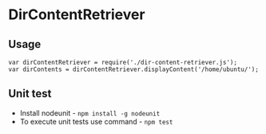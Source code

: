 # DirContentRetriever

## Usage

```
var dirContentRetriever = require('./dir-content-retriever.js');
var dirContents = dirContentRetriever.displayContent('/home/ubuntu/');
```

## Unit test
* Install nodeunit - `npm install -g nodeunit`
* To execute unit tests use command - `npm test`